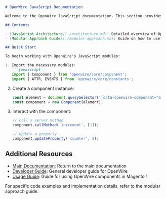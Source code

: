 ```markdown
# OpenWire JavaScript Documentation

Welcome to the OpenWire JavaScript documentation. This section provides comprehensive information about OpenWire's JavaScript architecture and usage.

## Contents

- [JavaScript Architecture](./architecture.md): Detailed overview of OpenWire's modular JavaScript architecture
- [Modular Approach Guide](./modular-approach.md): Guide on how to use and extend OpenWire's modular system

## Quick Start

To begin working with OpenWire's JavaScript modules:

1. Import the necessary modules:
   ```javascript
   import { Component } from 'openwire/core/component';
   import { ATTR, EVENTS } from 'openwire/core/constants';
   ```

2. Create a component instance:
   ```javascript
   const element = document.querySelector('[data-openwire-component="my-component"]');
   const component = new Component(element);
   ```

3. Interact with the component:
   ```javascript
   // Call a server method
   component.callMethod('increment', [1]);

   // Update a property
   component.updateProperty('counter', 5);
   ```

## Additional Resources

- [Main Documentation](../README.md): Return to the main documentation
- [Developer Guide](../developer-guide.md): General developer guide for OpenWire
- [Usage Guide](../usage-guide.md): Guide for using OpenWire components in Magento 1

For specific code examples and implementation details, refer to the modular approach guide.
```
